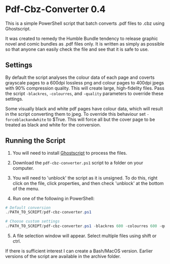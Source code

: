# Pdf-Cbz-Converter 0.4
This is a simple PowerShell script that batch converts .pdf files to .cbz using Ghostscript. 

It was created to remedy the Humble Bundle tendency to release graphic novel and comic bundles as .pdf files only. It is written as simply as possible so that anyone can easily check the file and see that it is safe to use.

## Settings

By default the script analyses the colour data of each page and coverts grayscale pages to a 600dpi lossless png and colour pages to 400dpi jpegs with 90% compression quality. This will create large, high-fidelity files. Pass the script `-blackres`, `-colourres`, and `-quality` parameters to override these settings.

Some visually black and white pdf pages have colour data, which will result in the script converting them to jpeg. To override this behaviour set `-forceblackandwhite` to $True. This will force all but the cover page to be treated as black and white for the conversion.

## Running the Script

1) You will need to install [Ghostscript](https://ghostscript.com/releases/gsdnld.html) to process the files.

2) Download the `pdf-cbz-converter.ps1` script to a folder on your computer.

3) You will need to 'unblock' the script as it is unsigned. To do this, right click on the file, click properties, and then check 'unblock' at the bottom of the menu.

4) Run one of the following in PowerShell:

```powershell
# Default conversion
./PATH_TO_SCRIPT/pdf-cbz-converter.ps1

# Choose custom settings
./PATH_TO_SCRIPT/pdf-cbz-converter.ps1 -blackres 600 -colourres 600 -quality 90 -forceblackandwhite -$False
```
5) A file selection window will appear. Select multiple files using shift or ctrl.

If there is sufficient interest I can create a Bash/MacOS version. Earlier versions of the script are available in the archive folder.
